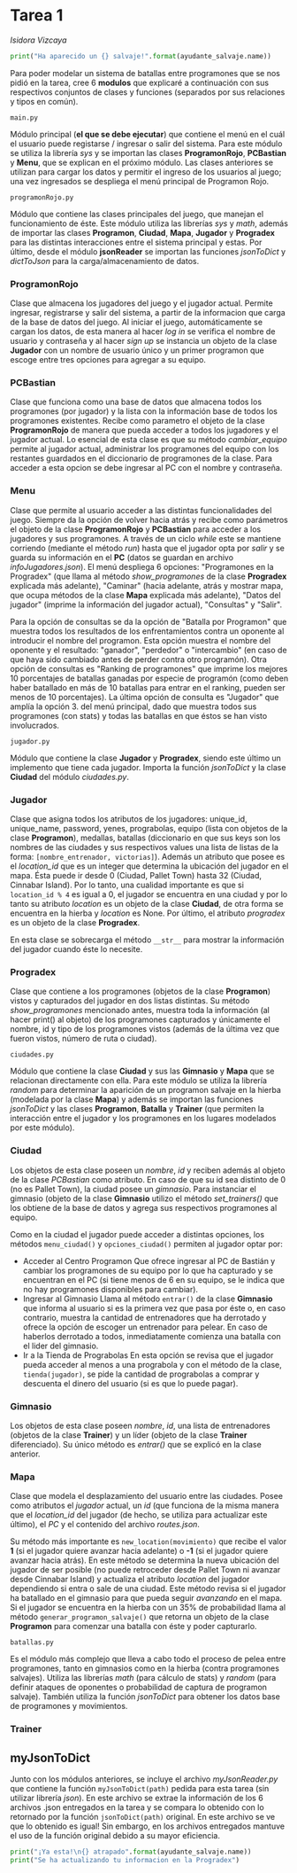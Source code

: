 # Tarea 1
*Isidora Vizcaya*
```python
print("Ha aparecido un {} salvaje!".format(ayudante_salvaje.name))
```

Para poder modelar un sistema de batallas entre programones que se nos pidió en la tarea, cree 6 **modulos** que explicaré a continuación con sus respectivos conjuntos de clases y funciones (separados por sus relaciones y tipos en común).

```
main.py
```

Módulo principal (**el que se debe ejecutar**) que contiene el menú en el cuál el usuario puede registarse / ingresar o salir del sistema. Para este módulo se utiliza la librería *sys* y se importan las clases **ProgramonRojo**, **PCBastian** y **Menu**, que se explican en el próximo módulo. Las clases anteriores se utilizan para cargar los datos y permitir el ingreso de los usuarios al juego; una vez ingresados se despliega el menú principal de Programon Rojo.

```
programonRojo.py
```

Módulo que contiene las clases principales del juego, que manejan el funcionamiento de éste. Este módulo utiliza las librerías *sys* y *math*, además de importar las clases **Programon**, **Ciudad**, **Mapa**, **Jugador** y **Progradex** para las distintas interacciones entre el sistema principal y estas. Por último, desde el módulo **jsonReader** se importan las funciones *jsonToDict* y *dictToJson* para la carga/almacenamiento de datos.

### ProgramonRojo
Clase que almacena los jugadores del juego y el jugador actual. Permite ingresar, registrarse y salir del sistema, a partir de la informacion que carga de la base de datos del juego. Al iniciar el juego, automáticamente se cargan los datos, de esta manera al hacer *log in* se verifica el nombre de usuario y contraseña y al hacer *sign up* se instancia un objeto de la clase **Jugador** con un nombre de usuario único y un primer programon que escoge entre tres opciones para agregar a su equipo.

### PCBastian
Clase que funciona como una base de datos que almacena todos los programones (por jugador) y la lista con la información base de todos los programones existentes. Recibe como parametro el objeto de la clase **ProgramonRojo** de manera que pueda acceder a todos los jugadores y el jugador actual. Lo esencial de esta clase es que su método *cambiar_equipo* permite al jugador actual, administrar los programones del equipo con los restantes guardados en el diccionario de programones de la clase. Para acceder a esta opcion se debe ingresar al PC con el nombre y contraseña.

### Menu
Clase que permite al usuario acceder a las distintas funcionalidades del juego. Siempre da la opción de volver hacia atrás y recibe como parámetros el objeto de la clase **ProgramonRojo** y **PCBastian** para acceder a los jugadores y sus programones. A través de un ciclo *while* este se mantiene corriendo (mediante el método *run*) hasta que el jugador opta por *salir* y se guarda su información en el **PC** (datos se guardan en archivo *infoJugadores.json*). El menú despliega 6 opciones: "Programones en la Progradex" (que llama al método *show_programones* de la clase **Progradex** explicada más adelante), "Caminar" (hacia adelante, atrás y mostrar mapa, que ocupa métodos de la clase **Mapa** explicada más adelante), "Datos del jugador" (imprime la información del jugador actual), "Consultas" y "Salir".

Para la opción de consultas se da la opción de "Batalla por Programon" que muestra todos los resultados de los enfrentamientos contra un oponente al introducir el nombre del programon. Esta opción muestra el nombre del oponente y el resultado: "ganador", "perdedor" o "intercambio" (en caso de que haya sido cambiado antes de perder contra otro programón). Otra opción de consultas es "Ranking de programones" que imprime los mejores 10 porcentajes de batallas ganadas por especie de programón (como deben haber batallado en más de 10 batallas para entrar en el ranking, pueden ser menos de 10 porcentajes). La última opción de consulta es "Jugador" que amplía la opción 3. del menú principal, dado que muestra todos sus programones (con stats) y todas las batallas en que éstos se han visto involucrados.

```
jugador.py
```

Módulo que contiene la clase **Jugador** y **Progradex**, siendo este último un implemento que tiene cada jugador. Importa la función *jsonToDict* y la clase **Ciudad** del módulo *ciudades.py*.

### Jugador
Clase que asigna todos los atributos de los jugadores: unique\_id, unique\_name, password, yenes, prograbolas, equipo (lista con objetos de la clase **Programon**), medallas, batallas (diccionario en que sus keys son los nombres de las ciudades y sus respectivos values una lista de listas de la forma: `[nombre_entrenador, victorias]`). Además un atributo que posee es el *location\_id* que es un integer que determina la ubicación del jugador en el mapa. Ésta puede ir desde 0 (Ciudad, Pallet Town) hasta 32 (Ciudad, Cinnabar Island). Por lo tanto, una cualidad importante es que si `location_id % 4` es igual a 0, el jugador se encuentra en una ciudad y por lo tanto su atributo *location* es un objeto de la clase **Ciudad**, de otra forma se encuentra en la hierba y *location* es None. Por último, el atributo *progradex* es un objeto de la clase **Progradex**.

En esta clase se sobrecarga el método `__str__` para mostrar la información del jugador cuando éste lo necesite.

### Progradex
Clase que contiene a los programones (objetos de la clase **Programon**) vistos y capturados del jugador en dos listas distintas. Su método *show\_programones* mencionado antes, muestra toda la información (al hacer print() al objeto) de los programones capturados y únicamente el nombre, id y tipo de los programones vistos (además de la última vez que fueron vistos, número de ruta o ciudad).

```
ciudades.py
```

Módulo que contiene la clase **Ciudad** y sus las **Gimnasio** y **Mapa** que se relacionan directamente con ella. Para este módulo se utiliza la librería *random* para determinar la aparición de un programon salvaje en la hierba (modelada por la clase **Mapa**) y además se importan las funciones *jsonToDict* y las clases **Programon**, **Batalla** y **Trainer** (que permiten la interacción entre el jugador y los programones en los lugares modelados por este módulo).

### Ciudad
Los objetos de esta clase poseen un *nombre*, *id* y reciben además al objeto de la clase *PCBastian* como atributo. En caso de que su id sea distinto de 0 (no es Pallet Town), la ciudad posee un *gimnasio*. Para instanciar el gimnasio (objeto de la clase **Gimnasio** utilizo el método *set\_trainers()* que los obtiene de la base de datos y agrega sus respectivos programones al equipo. 

Como en la ciudad el jugador puede acceder a distintas opciones, los métodos `menu_ciudad()` y `opciones_ciudad()` permiten al jugador optar por:
* Acceder al Centro Programon
Que ofrece ingresar al PC de Bastián y cambiar los programones de su equipo por lo que ha capturado y se encuentran en el PC (si tiene menos de 6 en su equipo, se le indica que no hay programones disponibles para cambiar).
* Ingresar al Gimnasio
Llama al método `entrar()` de la clase **Gimnasio** que informa al usuario si es la primera vez que pasa por éste o, en caso contrario, muestra la cantidad de entrenadores que ha derrotado y ofrece la opción de escoger un entrenador para pelear. En caso de haberlos derrotado a todos, inmediatamente comienza una batalla con el lider del gimnasio.
* Ir a la Tienda de Prograbolas
En esta opción se revisa que el jugador pueda acceder al menos a una prograbola y con el método de la clase, `tienda(jugador)`, se pide la cantidad de prograbolas a comprar y descuenta el dinero del usuario (si es que lo puede pagar).

### Gimnasio
Los objetos de esta clase poseen *nombre*, *id*, una lista de entrenadores (objetos de la clase **Trainer**) y un líder (objeto de la clase **Trainer** diferenciado). Su único método es *entrar()* que se explicó en la clase anterior.

### Mapa
Clase que modela el desplazamiento del usuario entre las ciudades. Posee como atributos el *jugador* actual, un *id* (que funciona de la misma manera que el *location\_id* del jugador (de hecho, se utiliza para actualizar este último), el *PC* y el contenido del archivo *routes.json*.

Su método más importante es `new_location(movimiento)` que recibe el valor **1** (si el jugador quiere avanzar hacia adelante) o **-1** (si el jugador quiere avanzar hacia atrás). En este método se determina la nueva ubicación del jugador de ser posible (no puede retroceder desde Pallet Town ni avanzar desde Cinnabar Island) y actualiza el atributo *location* del jugador dependiendo si entra o sale de una ciudad. Este método revisa si el jugador ha batallado en el gimnasio para que pueda seguir *avanzando* en el mapa. Si el jugador se encuentra en la hierba con un 35% de probabilidad llama al método `generar_programon_salvaje()` que retorna un objeto de la clase **Programon** para comenzar una batalla con éste y poder capturarlo.

```
batallas.py
```

Es el módulo más complejo que lleva a cabo todo el proceso de pelea entre programones, tanto en gimnasios como en la hierba (contra programones salvajes). Utiliza las librerías *math* (para cálculo de stats) y *random* (para definir ataques de oponentes o probabilidad de captura de programon salvaje). También utiliza la función *jsonToDict* para obtener los datos base de programones y movimientos.

### Trainer






## myJsonToDict
Junto con los módulos anteriores, se incluye el archivo *myJsonReader.py* que contiene la función `myJsonToDict(path)` pedida para esta tarea (sin utilizar librería *json*). En este archivo se extrae la información de los 6 archivos .json entregados en la tarea y se compara lo obtenido con lo retornado por la función `jsonToDict(path)` original. En este archivo se ve que lo obtenido es igual! Sin embargo, en los archivos entregados mantuve el uso de la función original debido a su mayor eficiencia.

```python
print("¡Ya esta!\n{} atrapado".format(ayudante_salvaje.name))
print("Se ha actualizando tu informacion en la Progradex")
```
